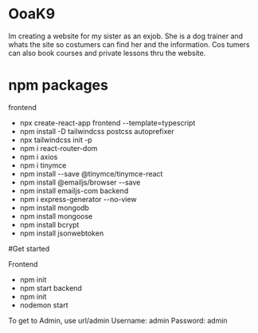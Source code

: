 # OoaK9

Im creating a website for my sister as an exjob. 
She is a dog trainer and whats the site so costumers can find her and the information. Cos tumers can also book courses and private lessons thru the website. 

# npm packages
frontend
- npx create-react-app frontend --template=typescript
- npm install -D tailwindcss postcss autoprefixer
- npx tailwindcss init -p
- npm i react-router-dom
- npm i axios
- npm i tinymce
- npm install --save @tinymce/tinymce-react
- npm install @emailjs/browser --save
- npm install emailjs-com
backend
- npm i express-generator --no-view
- npm install mongodb
- npm install mongoose
- npm install bcrypt
- npm install jsonwebtoken


#Get started

Frontend 
- npm init
- npm start
backend 
- npm init
- nodemon start

To get to Admin, use url/admin
Username: admin
Password: admin
